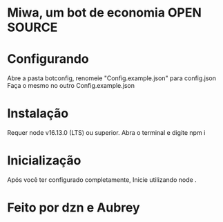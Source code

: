 # Miwa, um bot de economia OPEN SOURCE

# Configurando
Abre a pasta botconfig, renomeie "Config.example.json" para config.json
Faça o mesmo no outro Config.example.json

# Instalação
Requer node v16.13.0 (LTS) ou superior.
Abra o terminal e digite npm i

# Inicialização
Após você ter configurado completamente, Inicie utilizando
node .


# Feito por dzn e Aubrey